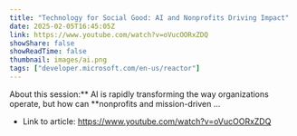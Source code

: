 ```yaml
---
title: "Technology for Social Good: AI and Nonprofits Driving Impact"
date: 2025-02-05T16:45:05Z
link: https://www.youtube.com/watch?v=oVucOORxZDQ
showShare: false
showReadTime: false
thumbnail: images/ai.png
tags: ["developer.microsoft.com/en-us/reactor"]
---
```

About this session:** AI is rapidly transforming the way organizations operate, but how can **nonprofits and mission-driven ...

- Link to article: https://www.youtube.com/watch?v=oVucOORxZDQ